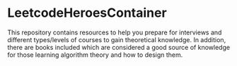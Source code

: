 # LeetcodeHeroesContainer
This repository contains resources to help you prepare for interviews and different types/levels of courses to gain theoretical knowledge. In addition, there are books included which are considered a good source of knowledge for those learning algorithm theory and how to design them.

